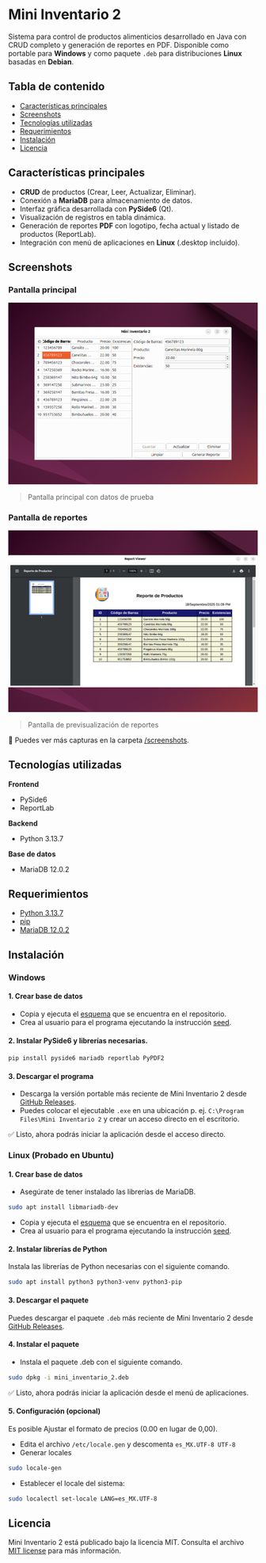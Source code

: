 # Mini Inventario 2
Sistema para control de productos alimenticios desarrollado en Java con CRUD completo y generación de reportes en PDF.
Disponible como portable para **Windows** y como paquete `.deb` para distribuciones **Linux** basadas en **Debian**.

## Tabla de contenido
- [Características principales](#características-principales)
- [Screenshots](#screenshots)
- [Tecnologías utilizadas](#tecnologías-utilizadas)
- [Requerimientos](#requerimientos)
- [Instalación](#instalación)
- [Licencia](#licencia)

## Características principales
- **CRUD** de productos (Crear, Leer, Actualizar, Eliminar).
- Conexión a **MariaDB** para almacenamiento de datos.
- Interfaz gráfica desarrollada con **PySide6** (Qt).
- Visualización de registros en tabla dinámica.
- Generación de reportes **PDF** con logotipo, fecha actual y listado de productos (ReportLab).
- Integración con menú de aplicaciones en **Linux** (.desktop incluido).

## Screenshots

### Pantalla principal
![pantalla principal](screenshots/Linux/03-seleccionar-producto.png)
> Pantalla principal con datos de prueba

### Pantalla de reportes
![pantalla reportes](screenshots/Linux/06-previsualizar-reporte.png)
> Pantalla de previsualización de reportes

📂 Puedes ver más capturas en la carpeta [/screenshots](screenshots/).

## Tecnologías utilizadas
**Frontend**
- PySide6
- ReportLab

**Backend**
- Python 3.13.7

**Base de datos**
- MariaDB 12.0.2

## Requerimientos
- [Python 3.13.7](https://download.oracle.com/java/23/archive/jdk-23.0.1_windows-x64_bin.exe)
- [pip](https://pypi.org/project/pip/)
- [MariaDB 12.0.2](https://mariadb.org/download/)

## Instalación

### Windows
#### 1. Crear base de datos
- Copia y ejecuta el [esquema](database/scheme.sql) que se encuentra en el repositorio.
- Crea al usuario para el programa ejecutando la instrucción [seed](database/seed.sql).

#### 2. Instalar PySide6 y librerías necesarias.
```bash
pip install pyside6 mariadb reportlab PyPDF2
```

#### 3. Descargar el programa
- Descarga la versión portable más reciente de Mini Inventario 2 desde [GitHub Releases](https://github.com/mendozarojasdev/mini-inventario-python/releases/latest).
- Puedes colocar el ejecutable `.exe` en una ubicación p. ej. `C:\Program Files\Mini Inventario 2` y crear un acceso directo en el escritorio.

✅ Listo, ahora podrás iniciar la aplicación desde el acceso directo.

### Linux (Probado en Ubuntu)

#### 1. Crear base de datos
- Asegúrate de tener instalado las librerías de MariaDB.
```bash
sudo apt install libmariadb-dev
```
- Copia y ejecuta el [esquema](database/scheme.sql) que se encuentra en el repositorio.
- Crea al usuario para el programa ejecutando la instrucción [seed](database/seed.sql).

#### 2. Instalar librerías de Python
Instala las librerías de Python necesarias con el siguiente comando.
```bash
sudo apt install python3 python3-venv python3-pip
```

#### 3. Descargar el paquete
Puedes descargar el paquete `.deb` más reciente de Mini Inventario 2 desde [GitHub Releases](https://github.com/mendozarojasdev/mini-inventario-python/releases/latest).

#### 4. Instalar el paquete
- Instala el paquete .deb con el siguiente comando.
```bash
sudo dpkg -i mini_inventario_2.deb
```

✅ Listo, ahora podrás iniciar la aplicación desde el menú de aplicaciones.

#### 5. Configuración (opcional)
Es posible Ajustar el formato de precios (0.00 en lugar de 0,00).
- Edita el archivo `/etc/locale.gen` y descomenta `es_MX.UTF-8 UTF-8`
- Generar locales
```bash
sudo locale-gen
```
- Establecer el locale del sistema:
```bash
sudo localectl set-locale LANG=es_MX.UTF-8
```

## Licencia
Mini Inventario 2 está publicado bajo la licencia MIT. Consulta el archivo [MIT license](https://github.com/mendozarojasdev/mini-inventario-python/blob/master/LICENSE) para más información.
